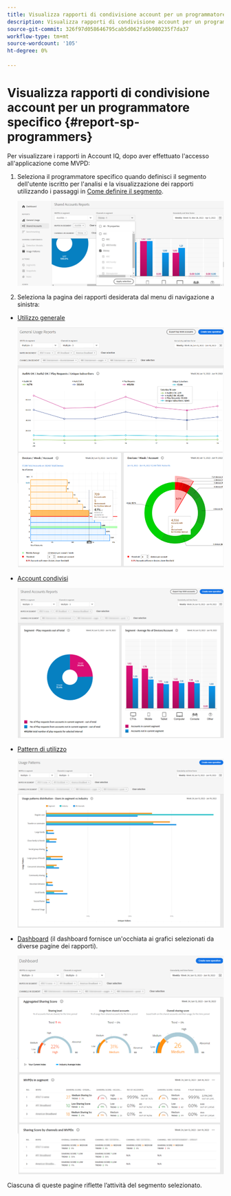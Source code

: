 ```yaml
---
title: Visualizza rapporti di condivisione account per un programmatore specifico
description: Visualizza rapporti di condivisione account per un programmatore specifico
source-git-commit: 326f97d058646795cab5d062fa5b980235f7da37
workflow-type: tm+mt
source-wordcount: '105'
ht-degree: 0%

---
```


# Visualizza rapporti di condivisione account per un programmatore specifico {#report-sp-programmers}

Per visualizzare i rapporti in Account IQ, dopo aver effettuato l&#39;accesso all&#39;applicazione come MVPD:

1. Seleziona il programmatore specifico quando definisci il segmento dell&#39;utente iscritto per l&#39;analisi e la visualizzazione dei rapporti utilizzando i passaggi in [Come definire il segmento](/help/AccountIQ/howto-select-segment-timeframe.md).

   ![seleziona canali](assets/programmer-selection.png)


1. Seleziona la pagina dei rapporti desiderata dal menu di navigazione a sinistra:

* [Utilizzo generale](/help/AccountIQ/general-usage-reports.md)

   ![](assets/specific-mvpd-gen-usage.png)
* [Account condivisi](/help/AccountIQ/shared-acc-reports.md)

   ![](assets/specific-mvpd-shared-acc.png)
* [Pattern di utilizzo](/help/AccountIQ/usage-patterns.md)

   ![](assets/specific-mvpd-usage-pattern.png)

* [Dashboard](/help/AccountIQ/dashboard.md) (il dashboard fornisce un&#39;occhiata ai grafici selezionati da diverse pagine dei rapporti).

   ![](assets/specific-mvpd-dashboard.png)

Ciascuna di queste pagine riflette l’attività del segmento selezionato.
